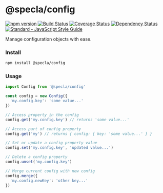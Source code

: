 # @specla/config
[![npm version](https://img.shields.io/npm/v/@specla/config.svg)](https://www.npmjs.com/package/@specla/config)
[![Build Status](https://travis-ci.org/specla/config.svg?branch=master)](https://travis-ci.org/specla/config)
[![Coverage Status](https://coveralls.io/repos/github/specla/config/badge.svg?branch=master)](https://coveralls.io/github/specla/config?branch=master)
[![Dependency Status](https://david-dm.org/specla/config.svg)](https://david-dm.org/specla/config)
[![Standard - JavaScript Style Guide](https://img.shields.io/badge/code%20style-standard-brightgreen.svg)](http://standardjs.com/)

Manage configuration objects with ease.

### Install
```sh
npm install @specla/config
```

### Usage
```js
import Config from '@specla/config'

const config = new Config({
  'my.config.key': 'some value...'
})

// Access property in the config
config.get('my.config.key') // returns 'some value...'

// Access part of config property
config.get('my') // returns { config: { key: 'some value...' } }

// Set or update a config property value
config.set('my.config.key', 'updated value...')

// Delete a config property
config.unset('my.config.key')

// Merge current config with new config
config.merge({
  'my.config.newKey': 'other key...'
})
```
